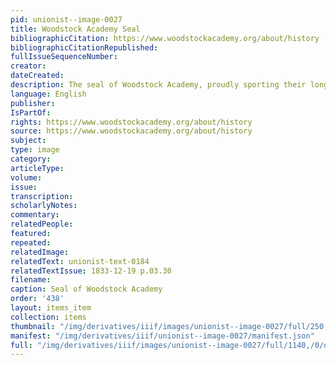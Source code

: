 ```yaml
---
pid: unionist--image-0027
title: Woodstock Academy Seal
bibliographicCitation: https://www.woodstockacademy.org/about/history
bibliographicCitationRepublished: 
fullIssueSequenceNumber: 
creator: 
dateCreated: 
description: The seal of Woodstock Academy, proudly sporting their long existence
language: English
publisher: 
IsPartOf: 
rights: https://www.woodstockacademy.org/about/history
source: https://www.woodstockacademy.org/about/history
subject: 
type: image
category: 
articleType: 
volume: 
issue: 
transcription: 
scholarlyNotes: 
commentary: 
relatedPeople: 
featured: 
repeated: 
relatedImage: 
relatedText: unionist-text-0184
relatedTextIssue: 1833-12-19 p.03.30
filename: 
caption: Seal of Woodstock Academy
order: '438'
layout: items_item
collection: items
thumbnail: "/img/derivatives/iiif/images/unionist--image-0027/full/250,/0/default.jpg"
manifest: "/img/derivatives/iiif/unionist--image-0027/manifest.json"
full: "/img/derivatives/iiif/images/unionist--image-0027/full/1140,/0/default.jpg"
---
```

